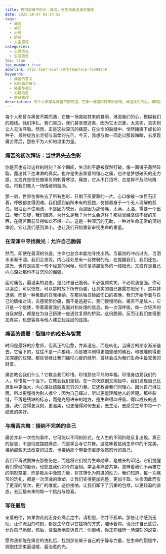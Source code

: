 ```yaml
---
title: 拥抱裂缝中的光：痛苦，是生命最温柔的磨砺
date: 2025-10-07 03:14:52
tags:
  - 痛苦
  - 成长
  - 治愈
  - 情感
  - 人生感悟
categories:
  - 心灵成长
  - 生活哲思
toc: true
toc_number: true
abbrlink: 8f2c-4bb7-8caf-80fbf9a675c6-7ad992b8
keywords:
  - 痛苦的意义
  - 如何面对痛苦
  - 痛苦与成长
  - 心理治愈
  - 情绪管理
description: 每个人都曾与痛苦不期而遇，它像一场突如其来的暴雨，淋湿我们的心，模糊我们的视线。然而，正是这些深沉的痛楚，在生命的裂缝中，悄然播撒下成长的种子，最终绽放出坚韧与温柔的光芒。这篇文章，想与你一同走过那段晦暗，去发现痛苦背后，那些不为人知的温柔力量。
---
```


每个人都曾与痛苦不期而遇，它像一场突如其来的暴雨，淋湿我们的心，模糊我们的视线。我们挣扎，我们哭泣，我们甚至想逃离，因为它太沉重，太真实，真实到让人无法呼吸。然而，正是这些深沉的痛楚，在生命的裂缝中，悄然播撒下成长的种子，最终绽放出坚韧与温柔的光芒。今天，我想与你一同走过那段晦暗，去发现痛苦背后，那些不为人知的温柔力量。

### 痛苦的初次拜访：当世界失去色彩

你是否也有过这样的时刻？某个瞬间，生活的平静被骤然打破，像一面镜子轰然碎裂，露出其下血淋淋的真实。也许是失去挚爱的锥心之痛，也许是梦想破灭的无力感，又或许是信任被辜负的刺骨寒凉。痛苦，它从不打招呼，总是猝不及防地降临，将我们卷入一场情绪的漩涡。

那一刻，世界仿佛失去了所有色彩，只剩下灰蒙蒙的一片。心口像被一块巨石压着，呼吸都变得困难。我们感到前所未有的孤独，仿佛置身于一个无人理解的孤岛。眼泪止不住地流，不是因为软弱，而是因为那份痛，太满，太溢，需要一个出口。我们质疑，我们困惑，为什么是我？为什么会这样？那些曾经坚信不疑的东西，在痛苦面前显得如此不堪一击。这是一种深沉的无助，一种对生命无常的深刻体验，它让我们感到渺小，也让我们开始重新审视生命的重量。

### 在深渊中寻找微光：允许自己脆弱

然而，即使在最深的谷底，生命也总会本能地寻找出路。当最初的冲击过去，当泪水渐渐干涸，我们会发现，内心深处总有一丝微弱的光，在提醒我们，我们还在。这光，也许是朋友一句不经意的问候，也许是清晨窗外的一缕阳光，又或许是自己内心深处那份不甘沉沦的倔强。

面对痛苦，最温柔的姿态，是允许自己脆弱。不必强颜欢笑，不必假装坚强。你可以哭泣，可以愤怒，可以暂时放下所有伪装，让真实的自己暴露在阳光下。这并非退缩，而是一种勇敢的自我接纳。在那些独自舔舐伤口的夜晚，我们开始学着与自己的情绪对话，去感受那份痛，而不是逃避它。我们慢慢明白，痛苦不是敌人，它只是一个信使，带着需要我们去面对和处理的信息。每一次深呼吸，每一次轻声的自我安慰，都是在为自己搭建一座通往复原的桥梁。这份脆弱，反而让我们变得更加真实，也更容易与他人建立起深层的连接。

### 痛苦的馈赠：裂缝中的成长与智慧

时间是最好的疗愈师，但真正的治愈，并非遗忘，而是转化。当痛苦的潮水渐渐退去，它留下的，往往不是一片狼藉，而是被冲刷得更加坚硬的礁石，和被雕刻得更加深邃的纹理。那些曾经让我们痛彻心扉的经历，最终会成为我们生命中最宝贵的财富。

痛苦教会我们什么？它教会我们珍惜。珍惜那些平凡的幸福，珍惜身边爱我们的人，珍惜每一个当下。它教会我们坚韧。在一次次跌倒又爬起中，我们发现自己比想象中更强大，内心深处蕴藏着无穷的力量。它还教会我们同理心。因为自己淋过雨，所以更懂得为别人撑伞；因为自己痛过，所以更能理解他人的苦楚。那些裂缝，不再是残缺的标志，而是光照进来的地方，是生命得以呼吸、得以成长的通道。我们变得更深刻，更温柔，也更懂得如何去爱，去生活，去感受生命中每一个细微的美好。

### 与痛苦共舞：接纳不完美的自己

痛苦并非一次性的事件，它可能以不同的形式，在人生的不同阶段反复出现。真正的智慧，不是彻底摆脱痛苦，而是学会与它共舞。这意味着接纳生命中的不完美，接纳那些无法改变的过去，也接纳那个带着伤痕却依然前行的自己。

我们不再试图抹去那些伤疤，而是将它们视为生命勋章，是成长的印记。它们提醒我们曾经的脆弱，也彰显我们如今的坚韧。学会与痛苦共存，意味着我们不再被它的阴影笼罩，而是能从中汲取力量，将其转化为前进的动力。我们知道，每一次痛苦的洗礼，都是一次灵魂的重塑，让我们变得更加完整，更加丰盈。生命因此而有了更深的层次，更广的维度。这份接纳，让我们卸下了沉重的包袱，以更轻盈的姿态，去迎接未来的每一个挑战与惊喜。

### 写在最后

亲爱的你，如果你此刻正身处痛苦之中，请相信，你并不孤单。那些让你感到无助、让你流泪的时刻，都是生命在以它独特的方式，雕琢着你。请允许自己感受，允许自己脆弱，然后，请温柔地告诉自己：你很棒，你正在经历一场深刻的蜕变。

愿你我都能在痛苦的洗礼后，找到那份属于自己的宁静与力量，在生命的裂缝中，拥抱住那束最温暖、最治愈的光。